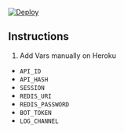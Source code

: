 [![Deploy](https://www.herokucdn.com/deploy/button.svg)](https://deploy.ultroid.tech)

Instructions 
---------------------
1. Add Vars manually on Heroku

* `API_ID` 
* `API_HASH` 
* `SESSION`
* `REDIS_URI` 
* `REDIS_PASSWORD`
* `BOT_TOKEN` 
* `LOG_CHANNEL`
